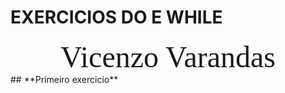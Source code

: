 # EXERCICIOS DO E WHILE
<div align = "center">
<font size =12 face = "Cooper Black">Vicenzo Varandas</font>
</div> 
## **Primeiro exercicio**
<div align = "center">
